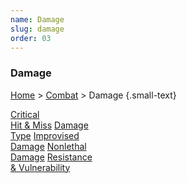 ```yaml
---
name: Damage
slug: damage
order: 03
---
```

### Damage
[Home](dm-operations-center) > [Combat](combat) > Damage {.small-text}

<div id="menu-container">
    <a href="critical-hit-and-miss">Critical<br/> Hit & Miss</a>
    <a href="damage-type">Damage<br/> Type</a>
    <a href="improvised-damage">Improvised<br/> Damage</a>
    <a href="nonlethal-damage">Nonlethal<br/> Damage</a>
    <a href="resistance-and-vulnerability">Resistance<br/> & Vulnerability</a>
</div>
